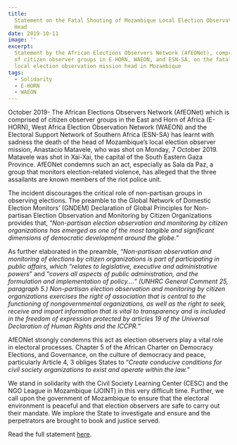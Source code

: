 ```yaml
---
title:
  Statement on the Fatal Shooting of Mozambique Local Election Observation Mission
  Head
date: 2019-10-11
image: ''
excerpt:
  Statement by the African Elections Observers Network (AfEONet), compromised
  of citizen observer groups in E-HORN, WAEON, and ESN-SA, on the fatal shooting of
  local election observation mission head in Mozambique
tags:
  - Solidarity
  - E-HORN
  - WAEON
---
```


October 2019- The African Elections Observers Network (AfEONet) which is comprised of citizen observer groups in the East and Horn of Africa (E-HORN), West Africa Election Observation Network (WAEON) and the Electoral Support Network of Southern Africa (ESN-SA) has learnt with sadness the death of the head of Mozambique’s local election observer mission, Anastacio Matavele, who was shot on Monday, 7 October 2019. Matavele was shot in Xai-Xai, the capital of the South Eastern Gaza Province. AfEONet condemns such an act, especially as Sala da Paz, a group that monitors election-related violence, has alleged that the three assailants are known members of the riot police unit.

The incident discourages the critical role of non-partisan groups in observing elections. The preamble to the Global Network of Domestic Election Monitors’ (GNDEM) Declaration of Global Principles for Non-partisan Election Observation and Monitoring by Citizen Organizations provides that, “_Non-partisan election observation and monitoring by citizen organizations has emerged as one of the most tangible and significant dimensions of democratic development around the globe._”

As further elaborated in the preamble, “_Non-partisan observation and monitoring of elections by citizen organizations is part of participating in public affairs, which “relates to legislative, executive and administrative powers_” and “_covers all aspects of public administration, and the formulation and implementation of policy….” (UNHRC General Comment 25, paragraph 5.) Non-partisan election observation and monitoring by citizen organizations exercises the right of association that is central to the functioning of nongovernmental organizations, as well as the right to seek, receive and impart information that is vital to transparency and is included in the freedom of expression protected by articles 19 of the Universal Declaration of Human Rights and the ICCPR.”_

AfEONet strongly condemns this act as election observers play a vital role in electoral processes. Chapter 5 of the African Charter on Democracy Elections, and Governance, on the culture of democracy and peace, particularly Article 4, 3 obliges States to “_Create conducive conditions for civil society organizations to exist and operate within the law._”

We stand in solidarity with the Civil Society Learning Center (CESC) and the NGO League in Mozambique (JOINT) in this very difficult time. Further, we call upon the government of Mozambique to ensure that the electoral environment is peaceful and that election observers are safe to carry out their mandate. We implore the State to investigate and ensure and the perpetrators are brought to book and justice served.

Read the full statement [here](https://drive.google.com/file/d/1efJimdF0H68_c4JP3Nxi2BR4fzNEnTu1/view?usp=sharing 'Statement on the Fatal Shooting of Mozambique Local Election Observation Mission Head').
